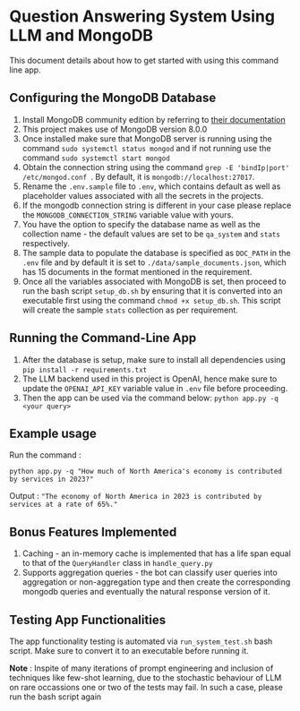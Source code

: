 # Question Answering System Using LLM and MongoDB

This document details about how to get started with using this command
line app.

## Configuring the MongoDB Database
1. Install MongoDB community edition by referring to [their documentation](https://www.mongodb.com/docs/manual/administration/install-community/)
2. This project makes use of MongoDB version 8.0.0
3. Once installed make sure that MongoDB server is running using the command `sudo systemctl status mongod` and if not running use the
command `sudo systemctl start mongod`
4. Obtain the connection string using the command `grep -E 'bindIp|port' /etc/mongod.conf
`. By default, it is `mongodb://localhost:27017`.
5. Rename the `.env.sample` file to `.env`, which contains default as well as placeholder
values associated with all the secrets in the projects.
6. If the mongodb connection string is different in your case please replace the
`MONGODB_CONNECTION_STRING` variable value with yours.
7. You have the option to specify the database name as well as the collection name -
the default values are set to be `qa_system` and `stats` respectively.
8. The sample data to populate the database is specified as `DOC_PATH` in the `.env`
file and by default it is set to `./data/sample_documents.json`, which has
15 documents in the format mentioned in the requirement.
9. Once all the variables associated with MongoDB is set, then proceed to run
the bash script `setup_db.sh` by ensuring that it is converted into an executable
first using the command `chmod +x setup_db.sh`. This script will create the sample
`stats` collection as per requirement.

## Running the Command-Line App
1. After the database is setup, make sure to install all dependencies using `pip install -r requirements.txt`
2. The LLM backend used in this project is OpenAI, hence make sure to update the
`OPENAI_API_KEY` variable value in `.env` file before proceeding.
3. Then the app can be used via the command below:
`python app.py -q <your query>`

## Example usage
Run the command : 

`python app.py -q "How much of North America's economy is contributed by services in 2023?"`

Output : 
`"The economy of North America in 2023 is contributed by services at a rate of 65%."`

## Bonus Features Implemented

1. Caching - an in-memory cache is implemented that has a life span equal
to that of the `QueryHandler` class in `handle_query.py`
2. Supports aggregation queries - the bot can classify user queries
into aggregation or non-aggregation type and then create the corresponding mongodb
queries and eventually the natural response version of it.

## Testing App Functionalities
The app functionality testing is automated via `run_system_test.sh` bash script.
Make sure to convert it to an executable before running it.

**Note** : Inspite of many iterations of prompt engineering and inclusion of
techniques like few-shot learning, due to the stochastic behaviour of LLM on
rare occassions one or two of the tests may fail. In such a case, please run the bash script again
